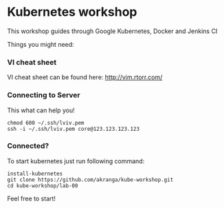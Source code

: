 # Kubernetes workshop

This workshop guides through Google Kubernetes, Docker and Jenkins CI

Things you might need:
### VI cheat sheet

VI cheat sheet can be found here: http://vim.rtorr.com/


### Connecting to Server

This what can help you!

```
chmod 600 ~/.ssh/lviv.pem
ssh -i ~/.ssh/lviv.pem core@123.123.123.123 
```

### Connected?

To start kubernetes just run following command:

```
install-kubernetes
git clone https://github.com/akranga/kube-workshop.git
cd kube-workshop/lab-00
```

Feel free to start!